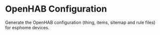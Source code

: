 # OpenHAB Configuration

Generate the OpenHAB configuration (thing, items, sitemap and rule files) for esphome devices. 
